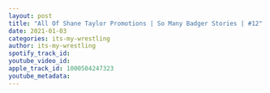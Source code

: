 ```yaml
---
layout: post
title: "All Of Shane Taylor Promotions | So Many Badger Stories | #12"
date: 2021-01-03
categories: its-my-wrestling
author: its-my-wrestling
spotify_track_id: 
youtube_video_id: 
apple_track_id: 1000504247323
youtube_metadata: 
---
```

